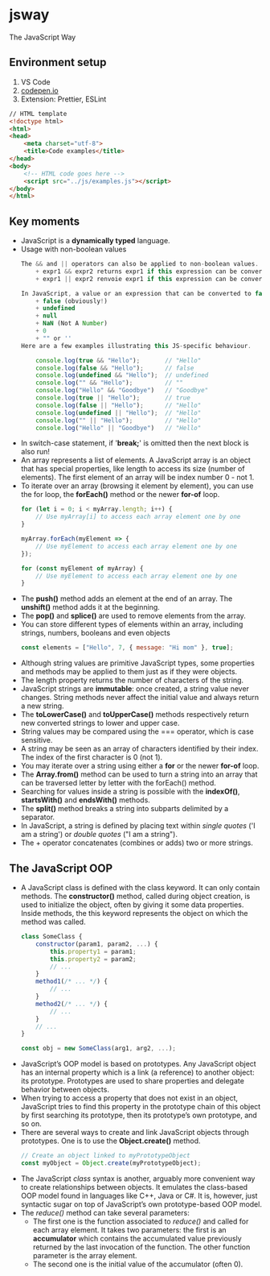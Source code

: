 # jsway
The JavaScript Way

## Environment setup
1. VS Code
2. [codepen.io](https://codepen.io/)
3. Extension: Prettier, ESLint

```html
// HTML template
<!doctype html>
<html>
<head>
    <meta charset="utf-8">
    <title>Code examples</title>
</head>
<body>
    <!-- HTML code goes here -->
    <script src="../js/examples.js"></script>
</body>
</html>
```

## Key moments
+ JavaScript is a **dynamically typed** language.
+ Usage with non-boolean values
    ```js
    The && and || operators can also be applied to non-boolean values. In these cases, they may not return a boolean value.
        + expr1 && expr2 returns expr1 if this expression can be converted to false. Otherwise, it returns expr2.
        + expr1 || expr2 renvoie expr1 if this expression can be converted to true. Otherwise, it returns expr2.
    
    In JavaScript, a value or an expression that can be converted to false is said to be falsy. If, on the contrary, it can be converted to true, it is so-called truthy. All values are considered truthy except for the following falsy ones:
        + false (obviously!)
        + undefined
        + null
        + NaN (Not A Number)
        + 0
        + "" or ''
    Here are a few examples illustrating this JS-specific behaviour.
    
        console.log(true && "Hello");       // "Hello"
        console.log(false && "Hello");      // false
        console.log(undefined && "Hello");  // undefined
        console.log("" && "Hello");         // ""
        console.log("Hello" && "Goodbye")   // "Goodbye"
        console.log(true || "Hello");       // true
        console.log(false || "Hello");      // "Hello"
        console.log(undefined || "Hello");  // "Hello"
        console.log("" || "Hello");         // "Hello"
        console.log("Hello" || "Goodbye")   // "Hello"
    ```
+ In switch-case statement, if '**break;**' is omitted then the next block is also run!
+ An array represents a list of elements. A JavaScript array is an object that has special properties, like length to access its size (number of elements). The first element of an array will be index number 0 - not 1.
+ To iterate over an array (browsing it element by element), you can use the for loop, the **forEach()** method or the newer **for-of** loop.
    ```js
    for (let i = 0; i < myArray.length; i++) {
        // Use myArray[i] to access each array element one by one
    }

    myArray.forEach(myElement => {
        // Use myElement to access each array element one by one
    });

    for (const myElement of myArray) {
        // Use myElement to access each array element one by one
    }
    ```
+ The **push()** method adds an element at the end of an array. The **unshift()** method adds it at the beginning.
+ The **pop()** and **splice()** are used to remove elements from the array.
+ You can store different types of elements within an array, including strings, numbers, booleans and even objects
    ```js
    const elements = ["Hello", 7, { message: "Hi mom" }, true];
    ```
+ Although string values are primitive JavaScript types, some properties and methods may be applied to them just as if they were objects.
+ The length property returns the number of characters of the string.
+ JavaScript strings are **immutable**: once created, a string value never changes. String methods never affect the initial value and always return a new string.
+ The **toLowerCase()** and **toUpperCase()** methods respectively return new converted strings to lower and upper case.
+ String values may be compared using the === operator, which is case sensitive.
+ A string may be seen as an array of characters identified by their index. The index of the first character is 0 (not 1).
+ You may iterate over a string using either a **for** or the newer **for-of** loop.
+ The **Array.from()** method can be used to turn a string into an array that can be traversed letter by letter with the forEach() method.
+ Searching for values inside a string is possible with the **indexOf()**, **startsWith()** and **endsWith()** methods.
+ The **split()** method breaks a string into subparts delimited by a separator.
+ In JavaScript, a string is defined by placing text within *single quotes* ('I am a string') or *double quotes* ("I am a string").
+ The + operator concatenates (combines or adds) two or more strings.

## The JavaScript OOP
+ A JavaScript class is defined with the class keyword. It can only contain methods. The **constructor()** method, called during object creation, is used to initialize the object, often by giving it some data properties. Inside methods, the this keyword represents the object on which the method was called.
    ```js
    class SomeClass {
        constructor(param1, param2, ...) {
            this.property1 = param1;
            this.property2 = param2;
            // ...
        }
        method1(/* ... */) {
            // ...
        }
        method2(/* ... */) {
            // ...
        }
        // ...
    }

    const obj = new SomeClass(arg1, arg2, ...);
    ```
+ JavaScript’s OOP model is based on prototypes. Any JavaScript object has an internal property which is a link (a reference) to another object: its prototype. Prototypes are used to share properties and delegate behavior between objects.
+ When trying to access a property that does not exist in an object, JavaScript tries to find this property in the prototype chain of this object by first searching its prototype, then its prototype’s own prototype, and so on.
+ There are several ways to create and link JavaScript objects through prototypes. One is to use the **Object.create()** method.
    ```js
    // Create an object linked to myPrototypeObject
    const myObject = Object.create(myPrototypeObject);
    ```
+ The JavaScript *class* syntax is another, arguably more convenient way to create relationships between objects. It emulates the class-based OOP model found in languages like C++, Java or C#. It is, however, just syntactic sugar on top of JavaScript’s own prototype-based OOP model.
+ The *reduce()* method can take several parameters:
    + The first one is the function associated to *reduce()* and called for each array element. It takes two parameters: the first is an **accumulator** which contains the accumulated value previously returned by the last invocation of the function. The other function parameter is the array element.
    + The second one is the initial value of the accumulator (often 0).